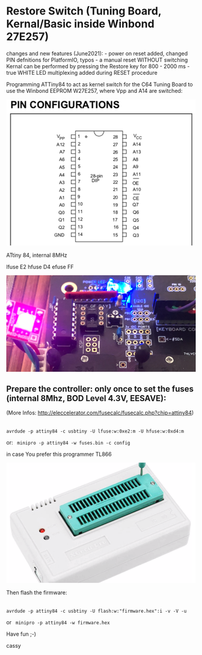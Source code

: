 # Restore Switch (Tuning Board, Kernal/Basic inside Winbond 27E257)

changes and new features (June2021):
    - power on reset added, changed PIN defnitions for PlatformIO, typos 
    - a manual reset WITHOUT switching Kernal can be performed by pressing the Restore key for 800 - 2000 ms
    - true WHITE LED multiplexing added during RESET procedure



Programming ATTiny84 to act as kernel switch for the C64 Tuning Board to use the Winbond EEPROM W27E257, where Vpp and A14 are switched:



<p align="center">
  <img src="W27E257.png">
</p>


 ATtiny 84, internal 8MHz
 
 lfuse E2
 hfuse D4
 efuse FF


<p align="center">
  <img src="attiny84.png">
</p>


Prepare the controller: only once to set the fuses (internal 8Mhz, BOD Level 4.3V, EESAVE):
---------------------------------------------
(More Infos: http://eleccelerator.com/fusecalc/fusecalc.php?chip=attiny84)

<code>
avrdude -p attiny84 -c usbtiny -U lfuse:w:0xe2:m -U hfuse:w:0xd4:m
</code>

or:
<code>
minipro -p attiny84 -w fuses.bin -c config
</code>

in case You prefer this programmer TL866 

<p align="center">
  <img src="TL866IIplus.png">
</p>

Then flash the firmware:

<code>
avrdude -p attiny84 -c usbtiny -U flash:w:"firmware.hex":i -v -V -u
</code>

or
<code>
minipro -p attiny84 -w firmware.hex
</code> 


Have fun ;-)

cassy

